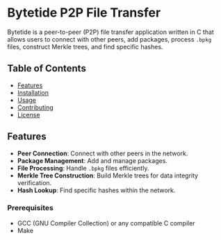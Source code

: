 # Bytetide P2P File Transfer

Bytetide is a peer-to-peer (P2P) file transfer application written in C that allows users to connect with other peers, add packages, process `.bpkg` files, construct Merkle trees, and find specific hashes.

## Table of Contents

- [Features](#features)
- [Installation](#installation)
- [Usage](#usage)
- [Contributing](#contributing)
- [License](#license)

## Features

- **Peer Connection**: Connect with other peers in the network.
- **Package Management**: Add and manage packages.
- **File Processing**: Handle `.bpkg` files efficiently.
- **Merkle Tree Construction**: Build Merkle trees for data integrity verification.
- **Hash Lookup**: Find specific hashes within the network.

### Prerequisites

- GCC (GNU Compiler Collection) or any compatible C compiler
- Make
